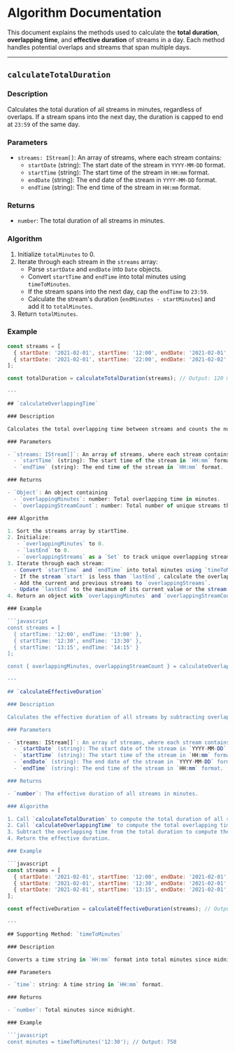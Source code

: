 # Algorithm Documentation

This document explains the methods used to calculate the **total duration**, **overlapping time**, and **effective duration** of streams in a day. Each method handles potential overlaps and streams that span multiple days.

---

## `calculateTotalDuration`

### Description

Calculates the total duration of all streams in minutes, regardless of overlaps. If a stream spans into the next day, the duration is capped to end at `23:59` of the same day.

### Parameters

- `streams: IStream[]`: An array of streams, where each stream contains:
  - `startDate` (string): The start date of the stream in `YYYY-MM-DD` format.
  - `startTime` (string): The start time of the stream in `HH:mm` format.
  - `endDate` (string): The end date of the stream in `YYYY-MM-DD` format.
  - `endTime` (string): The end time of the stream in `HH:mm` format.

### Returns

- `number`: The total duration of all streams in minutes.

### Algorithm

1. Initialize `totalMinutes` to 0.
2. Iterate through each stream in the `streams` array:
   - Parse `startDate` and `endDate` into `Date` objects.
   - Convert `startTime` and `endTime` into total minutes using `timeToMinutes`.
   - If the stream spans into the next day, cap the `endTime` to `23:59`.
   - Calculate the stream's duration (`endMinutes - startMinutes`) and add it to `totalMinutes`.
3. Return `totalMinutes`.

### Example

```javascript
const streams = [
  { startDate: '2021-02-01', startTime: '12:00', endDate: '2021-02-01', endTime: '13:00' },
  { startDate: '2021-02-01', startTime: '22:00', endDate: '2021-02-02', endTime: '01:00' }
];

const totalDuration = calculateTotalDuration(streams); // Output: 120 minutes

---

## `calculateOverlappingTime`

### Description

Calculates the total overlapping time between streams and counts the number of unique streams that overlap.

### Parameters

- `streams: IStream[]`: An array of streams, where each stream contains:
  - `startTime` (string): The start time of the stream in `HH:mm` format.
  - `endTime` (string): The end time of the stream in `HH:mm` format.

### Returns

- `Object`: An object containing
  - `overlappingMinutes`: number: Total overlapping time in minutes.
  - `overlappingStreamCount`: number: Total number of unique streams that overlap.

### Algorithm

1. Sort the streams array by startTime.
2. Initialize:
   - `overlappingMinutes` to 0.
   - `lastEnd` to 0.
   - `overlappingStreams` as a `Set` to track unique overlapping streams.
3. Iterate through each stream:
  - Convert `startTime` and `endTime` into total minutes using `timeToMinutes`.
  - If the stream `start` is less than `lastEnd`, calculate the overlapping time (`Math.min(end, lastEnd) - start`) and add it to `overlappingMinutes`.
  - Add the current and previous streams to `overlappingStreams`.
  - Update `lastEnd` to the maximum of its current value or the stream `end`.
4. Return an object with `overlappingMinutes` and `overlappingStreamCount`.

### Example

```javascript
const streams = [
  { startTime: '12:00', endTime: '13:00' },
  { startTime: '12:30', endTime: '13:30' },
  { startTime: '13:15', endTime: '14:15' }
];

const { overlappingMinutes, overlappingStreamCount } = calculateOverlappingTime(streams);

---

## `calculateEffectiveDuration`

### Description

Calculates the effective duration of all streams by subtracting overlapping time from the total duration.

### Parameters

- `streams: IStream[]`: An array of streams, where each stream contains:
  - `startDate` (string): The start date of the stream in `YYYY-MM-DD` format.
  - `startTime` (string): The start time of the stream in `HH:mm` format.
  - `endDate` (string): The end date of the stream in `YYYY-MM-DD` format.
  - `endTime` (string): The end time of the stream in `HH:mm` format.

### Returns

- `number`: The effective duration of all streams in minutes.

### Algorithm

1. Call `calculateTotalDuration` to compute the total duration of all streams.
2. Call `calculateOverlappingTime` to compute the total overlapping time.
3. Subtract the overlapping time from the total duration to compute the effective duration.
4. Return the effective duration.

### Example

```javascript
const streams = [
  { startDate: '2021-02-01', startTime: '12:00', endDate: '2021-02-01', endTime: '13:00' },
  { startDate: '2021-02-01', startTime: '12:30', endDate: '2021-02-01', endTime: '13:30' },
  { startDate: '2021-02-01', startTime: '13:15', endDate: '2021-02-01', endTime: '14:15' }
];

const effectiveDuration = calculateEffectiveDuration(streams); // Output: 135 minutes

---

## Supporting Method: `timeToMinutes`

### Description

Converts a time string in `HH:mm` format into total minutes since midnight.

### Parameters

- `time`: string: A time string in `HH:mm` format.

### Returns

- `number`: Total minutes since midnight.

### Example

```javascript
const minutes = timeToMinutes('12:30'); // Output: 750